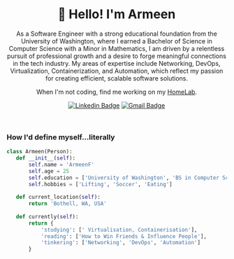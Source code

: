 <h1 align="center">👋 Hello! I'm Armeen</h1>

<p align="center">
As a Software Engineer with a strong educational foundation from the University of Washington, where I earned a Bachelor of Science in Computer Science with a Minor in Mathematics, I am driven by a relentless pursuit of professional growth and a desire to forge meaningful connections in the tech industry. My areas of expertise include Networking, DevOps, Virtualization, Containerization, and Automation, which reflect my passion for creating efficient, scalable software solutions.
</p>
<p align="center"> 
When I'm not coding, find me working on my <a href="https://github.com/ArmeenF/HomeLab">HomeLab</a>.
</p>


<div align="center">
  
  [![Linkedin Badge](https://img.shields.io/badge/-ArmeenF-blue?style=flat-square&logo=Linkedin&logoColor=white&link=https://www.linkedin.com/in/sy-rashid/)](https://www.linkedin.com/in/sy-rashid/)
  [![Gmail Badge](https://img.shields.io/badge/-ArmeenF-c14438?style=flat-square&logo=Gmail&logoColor=white&link=mailto:sy@mangotree.dev)](mailto:)
</div>
<br>

<h3>How I'd define myself...literally</h3>

 ```Python
 class Armeen(Person):
    def __init__(self):
        self.name = 'ArmeenF'
        self.age = 25
        self.education = ['University of Washington', 'BS in Computer Science, Minor in Mathematics']
        self.hobbies = ['Lifting', 'Soccer', 'Eating']
    
    def current_location(self):
        return 'Bothell, WA, USA'
    
    def currently(self):
        return {
            'studying': [' Virtualisation, Containerisation'],
            'reading': ['How to Win Friends & Influence People'],
            'tinkering': ['Networking', 'DevOps', 'Automation']
        }

 ```
 
<br>
